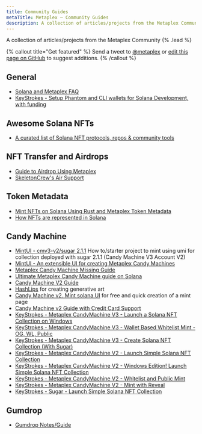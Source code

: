 ```yaml
---
title: Community Guides
metaTitle: Metaplex — Community Guides
description: A collection of articles/projects from the Metaplex Community
---
```


A collection of articles/projects from the Metaplex Community {% .lead %}

{% callout title="Get featured" %}
Send a tweet to [@metaplex](https://twitter.com/metaplex) or [edit this page on GitHub](https://github.com/metaplex-foundation/developer-hub/edit/main/src/pages/community-guides.md) to suggest additions.
{% /callout %}

## General

- [Solana and Metaplex FAQ](https://hackmd.io/@archaeopteryx/By4bpbA4F#Solana-and-Metaplex-FAQ)
- [KeyStrokes - Setup Phantom and CLI wallets for Solana Development, with funding](https://www.youtube.com/watch?v=L_5FbIVtL0U)

## Awesome Solana NFTs

- [A curated list of Solana NFT protocols, repos & community tools](https://github.com/ilmoi/awesome-solana-nfts)

## NFT Transfer and Airdrops

- [Guide to Airdrop Using Metaplex](https://hackmd.io/@8LSEewFFQ2OwXMjUKZP-pA/HJ7jMxYEF)
- [SkeletonCrew's Air Support](https://github.com/theskeletoncrew/air-support)

## Token Metadata

- [Mint NFTs on Solana Using Rust and Metaplex Token Metadata](https://betterprogramming.pub/how-to-mint-nfts-on-solana-using-rust-and-metaplex-f66bac717cb8)
- [How NFTs are represented in Solana](https://lorisleiva.com/owning-digital-assets-in-solana/how-nfts-are-represented-in-solana)

## Candy Machine

- [MintUI - cmv3-v2/sugar 2.1.1](https://porcupineplaygroundpals.com/how-to-create-a-minting-ui-for-collection-deployed-with-metaplex-sugar-2-1-1/) How to/starter project to mint using umi for collection deployed with sugar 2.1.1 (Candy Machine V3 Account V2)
- [MintUI - An extensible UI for creating Metaplex Candy Machines](https://github.com/InnerMindDAO/MintUI)
- [Metaplex Candy Machine Missing Guide](https://hackmd.io/@levicook/HJcDneEWF)
- [Ultimate Metaplex Candy Machine guide on Solana](https://medium.com/@giacavicchioli/ultimate-metaplex-candy-machine-guide-on-solana-7643ed3b7267)
- [Candy Machine V2 Guide](https://www.sackerberg.dev/blog/cmv2-office-hours)
- [HashLips](https://github.com/HashLips/hashlips_art_engine) for creating generative art
- [Candy Machine v2. Mint solana UI](https://github.com/chmerev/candy-machine-v2-mint-solana-ui) for free and quick creation of a mint page
- [Candy Machine v2 Guide with Credit Card Support](https://medium.com/crossmint-tech/how-to-launch-a-solana-nft-collection-with-credit-card-support-using-candy-machine-e740cffee1bc)
- [KeyStrokes - Metaplex CandyMachine V3 - Launch a Solana NFT Collection on Windows](https://youtu.be/TW8HLL6PW6c)
- [KeyStrokes - Metaplex CandyMachine V3 - Wallet Based Whitelist Mint - OG, WL, Public](https://youtu.be/fsQIr2Lqy4Q)
- [KeyStrokes - Metaplex CandyMachine V3 - Create Solana NFT Collection (With Sugar)](https://youtu.be/0KHv1dMV8zU)
- [KeyStrokes - Metaplex CandyMachine V2 - Launch Simple Solana NFT Collection ](https://www.youtube.com/watch?v=_W0OH3db4gM)
- [KeyStrokes - Metaplex CandyMachine V2 - Windows Edition! Launch Simple Solana NFT Collection](https://www.youtube.com/watch?v=ZSgXg5eimus)
- [KeyStrokes - Metaplex CandyMachine V2 - Whitelist and Public Mint](https://www.youtube.com/watch?v=asnupAj-IJg)
- [KeyStrokes - Metaplex CandyMachine V2 - Mint with Reveal](https://www.youtube.com/watch?v=K2ykv9IffdA)
- [KeyStrokes - Sugar - Launch Simple Solana NFT Collection ](https://www.youtube.com/watch?v=h37srt7Pm_s)

## Gumdrop

- [Gumdrop Notes/Guide](https://www.sackerberg.dev/blog/gumdrop)
